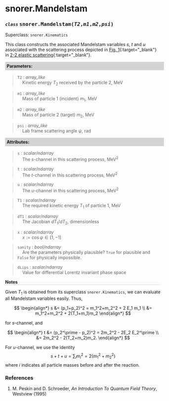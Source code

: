 <script>
window.MathJax = {
  tex: {
    tags: "ams"  // Auto-numbering, AMS based
  }
};
</script>

<style>
.mono {
    font-family: monospace;
}
</style>

# snorer.Mandelstam


### *`class`* <span class="mono">snorer.Mandelstam(*T2*,*m1*,*m2*,*psi*)</span>

Superclass: `snorer.Kinematics`

This class constructs the associated Mandelstam variables $s$, $t$ and $u$ associated with the
scattering process depicted in [Fig. 1](22scat.md/#22scat){:target="_blank"} in [2-2 elastic scattering](22scat.md){:target="_blank"}.

**<div style="background-color: lightgrey; padding: 5px; width: 100%;">Parameters:</div>**

> `T2` : *array_like* <br>&nbsp;&nbsp;&nbsp;&nbsp;Kinetic energy $T_2$ received by the particle 2, MeV


> `m1` : *array_like* <br>&nbsp;&nbsp;&nbsp;&nbsp;Mass of particle 1 (incident) $m_1$, MeV


> `m2` : *array_like* <br>&nbsp;&nbsp;&nbsp;&nbsp;Mass of particle 2 (target) $m_2$, MeV


> `psi` : *array_like* <br>&nbsp;&nbsp;&nbsp;&nbsp;Lab frame scattering angle $\psi$, rad



**<div style="background-color: lightgrey; padding: 5px; width: 100%;">Attributes:</div>**

> `s` : *scalar/ndarray* <br>&nbsp;&nbsp;&nbsp;&nbsp;The $s$-channel in this scattering process, MeV<sup>2</sup>

> `t` : *scalar/ndarray* <br>&nbsp;&nbsp;&nbsp;&nbsp;The $t$-channel in this scattering process, MeV<sup>2</sup>

> `u` : *scalar/ndarray* <br>&nbsp;&nbsp;&nbsp;&nbsp;The $u$-channel in this scattering process, MeV<sup>2</sup>

> `T1` : *scalar/ndarray* <br>&nbsp;&nbsp;&nbsp;&nbsp;The required kinetic energy $T_1$ of particle 1, MeV

> `dT1` : *scalar/ndarray* <br>&nbsp;&nbsp;&nbsp;&nbsp;The Jacobian $dT_1/dT_2$, dimensionless

> `x` : *scalar/ndarray* <br>&nbsp;&nbsp;&nbsp;&nbsp;$x:=\cos\psi \in [1,-1]$

> `sanity` : *bool/ndarray* <br>&nbsp;&nbsp;&nbsp;&nbsp;Are the parameters physically plausible? `True` for plausible and `False` for physically impossible.

> `dLips` : *scalar/ndarray* <br>&nbsp;&nbsp;&nbsp;&nbsp;Value for differential Lorentz invariant phase space


**<div style="border-bottom: 1px solid lightgray; width: 100%;">Notes</div>**

Given $T_1$ is obtained from its superclass `snorer.Kinematics`, we can evaluate all Mandelstam variables easily. Thus,

$$
\begin{align*}
s &= (p_1+p_2)^2 = m_1^2+m_2^2 + 2 E_1 m_1 \\
&= m_1^2+m_2^2 + 2(T_1+m_1)m_2
\end{align*}
$$

for $s$-channel, and

$$
\begin{align*}
t &= (p_2^\prime - p_2)^2 = 2m_2^2 - 2E_2 E_2^\prime \\
&= 2m_2^2 - 2(T_2+m_2)m_2.
\end{align*}
$$

For $u$-channel, we use the identity
$$
s+t+u = \sum_i m_i^2 = 2(m_1^2+m_2^2)
$$
where $i$ indicates all particle masses before and after the reaction.

### References
1. M. Peskin and D. Schroeder, *An Introduction To Quantum Field Theory*, Westview (1995)